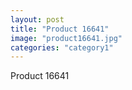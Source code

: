 ```yaml
---
layout: post
title: "Product 16641"
image: "product16641.jpg"
categories: "category1"
---
```

Product 16641
